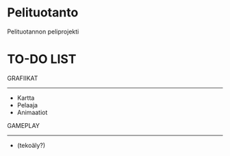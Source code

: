Pelituotanto
==============================
Pelituotannon peliprojekti

TO-DO LIST
==============================
GRAFIIKAT
___________________
- Kartta
- Pelaaja
- Animaatiot
 
GAMEPLAY
___________________
- (tekoäly?)
